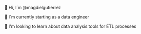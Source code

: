  👋 Hi, I´m @magdielgutierrez
 
 🌱 I´m currently starting as a data engineer

 🔭 I'm looking to learn about data analysis tools for ETL processes


<!--
**magdielgutierrez/magdielgutierrez** is a ✨ _special_ ✨ repository because its `README.md` (this file) appears on your GitHub profile.

Here are some ideas to get you started:

- 🔭 I’m currently working on ...
- 🌱 I’m currently learning ...
- 👯 I’m looking to collaborate on ...
- 🤔 I’m looking for help with ...
- 💬 Ask me about ...
- 📫 How to reach me: ...
- 😄 Pronouns: ...
- ⚡ Fun fact: ...
-->
